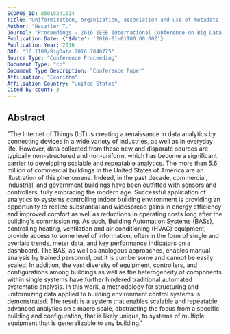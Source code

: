 ```yaml
---
SCOPUS_ID: 85015241614
Title: "Uniformization, organization, association and use of metadata from multiple content providers and manufacturers: A close look at the Building Automation System (BAS) sector"
Author: "Nesztler T."
Journal: "Proceedings - 2016 IEEE International Conference on Big Data, Big Data 2016"
Publication Date: {'$date': '2016-01-01T00:00:00Z'}
Publication Year: 2016
DOI: "10.1109/BigData.2016.7840775"
Source Type: "Conference Proceeding"
Document Type: "cp"
Document Type Description: "Conference Paper"
Affiliation: "Ecorithm"
Affiliation Country: "United States"
Cited by count: 3
---
```


## Abstract
"The Internet of Things (IoT) is creating a renaissance in data analytics by connecting devices in a wide variety of industries, as well as in everyday life. However, data collected from these new and disparate sources are typically non-structured and non-uniform, which has become a significant barrier to developing scalable and repeatable analytics. The more than 5.6 million of commercial buildings in the United States of America are an illustration of this phenomena. Indeed, in the past decade, commercial, industrial, and government buildings have been outfitted with sensors and controllers, fully embracing the modern age. Successful application of analytics to systems controlling indoor building environment is providing an opportunity to realize substantial and widespread gains in energy efficiency and improved comfort as well as reductions in operating costs long after the building's commissioning. As such, Building Automation Systems (BASs), controlling heating, ventilation and air conditioning (HVAC) equipment, provide access to some level of information, often in the form of single and overlaid trends, meter data, and key performance indicators on a dashboard. The BAS, as well as analogous approaches, enables manual analysis by trained personnel, but it is cumbersome and cannot be easily scaled. In addition, the vast diversity of equipment, controllers, and configurations among buildings as well as the heterogeneity of components within single systems have further hindered traditional automated systematic analysis. In this work, a methodology for structuring and uniformizing data applied to building environment control systems is demonstrated. The result is a system that enables scalable and repeatable advanced analytics on a macro scale, abstracting the focus from a specific building and configuration, that is likely unique, to systems of multiple equipment that is generalizable to any building."
